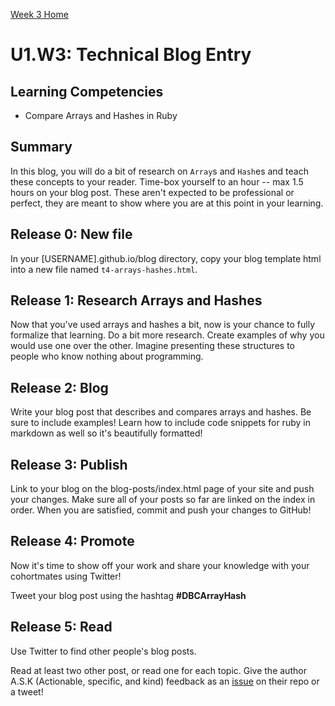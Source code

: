 [Week 3 Home](./)

# U1.W3: Technical Blog Entry

## Learning Competencies
- Compare Arrays and Hashes in Ruby

## Summary
In this blog, you will do a bit of research on `Array`s and `Hash`es and teach these concepts to your reader. Time-box yourself to an hour -- max 1.5 hours on your blog post. These aren't expected to be professional or perfect, they are meant to show where you are at this point in your learning.

## Release 0: New file
In your [USERNAME].github.io/blog directory, copy your blog template html into a new file named `t4-arrays-hashes.html`.

## Release 1: Research Arrays and Hashes
Now that you've used arrays and hashes a bit, now is your chance to fully formalize that learning. Do a bit more research. Create examples of why you would use one over the other. Imagine presenting these structures to people who know nothing about programming.

## Release 2: Blog
Write your blog post that describes and compares arrays and hashes. Be sure to include examples! Learn how to include code snippets for ruby in markdown as well so it's beautifully formatted!

## Release 3: Publish
Link to your blog on the blog-posts/index.html page of your site and push your changes. Make sure all of your posts so far are linked on the index in order. When you are satisfied, commit and push your changes to GitHub!

## Release 4: Promote
Now it's time to show off your work and share your knowledge with your cohortmates using Twitter!

Tweet your blog post using the hashtag **#DBCArrayHash**

## Release 5: Read
Use Twitter to find other people's blog posts.

Read at least two other post, or read one for each topic. Give the author A.S.K (Actionable, specific, and kind) feedback as an [issue](https://github.com/Devbootcamp/phase-0-handbook/blob/master/coding-references/review.md) on their repo or a tweet!

